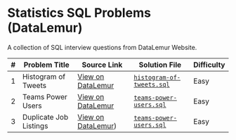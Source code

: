 # Statistics SQL Problems (DataLemur)

A collection of SQL interview questions from DataLemur Website.

| #   | Problem Title              | Source Link                                                                 | Solution File                          | Difficulty |
|-----|----------------------------|------------------------------------------------------------------------------|----------------------------------------|------------|
| 1   | Histogram of Tweets        | [View on DataLemur](https://datalemur.com/questions/sql-histogram-tweets)  | [`histogram-of-tweets.sql`](./histogram-of-tweets.sql) | Easy       |
| 2   | Teams Power Users          | [View on DataLemur](https://datalemur.com/questions/teams-power-users)   | [`teams-power-users.sql`](./teams-power-users.sql)              | Easy     |
| 3   | Duplicate Job Listings          | [View on DataLemur](https://datalemur.com/questions/duplicate-job-listings))   | [`teams-power-users.sql`](./duplicate-job-listing.sql)              | Easy     |


